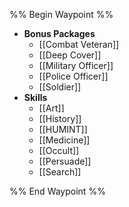%% Begin Waypoint %%
- **Bonus Packages**
	- [[Combat Veteran]]
	- [[Deep Cover]]
	- [[Military Officer]]
	- [[Police Officer]]
	- [[Soldier]]
- **Skills**
	- [[Art]]
	- [[History]]
	- [[HUMINT]]
	- [[Medicine]]
	- [[Occult]]
	- [[Persuade]]
	- [[Search]]

%% End Waypoint %%